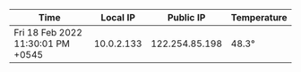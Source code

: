 | Time     | Local IP | Public IP | Temperature |
| ----------- | ----------- | ----------- | ----------- |
| Fri 18 Feb 2022 11:30:01 PM +0545      | 10.0.2.133     | 122.254.85.198  | 48.3° |
